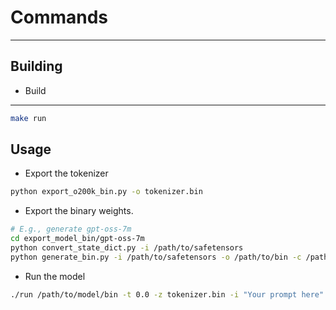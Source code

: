 # Commands
---
## Building
- Build 
---
```bash
make run
```

## Usage
- Export the tokenizer
```bash
python export_o200k_bin.py -o tokenizer.bin
```

- Export the binary weights.
```bash
# E.g., generate gpt-oss-7m
cd export_model_bin/gpt-oss-7m
python convert_state_dict.py -i /path/to/safetensors
python generate_bin.py -i /path/to/safetensors -o /path/to/bin -c /path/to/config.json
```

- Run the model
```bash
./run /path/to/model/bin -t 0.0 -z tokenizer.bin -i "Your prompt here"
```
